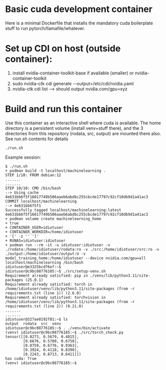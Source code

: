 # Basic cuda development container

Here is a minimal Dockerfile that installs the mandatory cuda boilerplate stuff to run pytorch/llamafile/whatever.

# Set up CDI on host (outside container):

1. install nvidia-container-toolkit-base if available (smaller) or nvidia-container-toolkit
2. sudo nvidia-ctk cdi generate --output=/etc/cdi/nvidia.yaml
3. nvidia-ctk cdi list  --> should output nvidia.com/gpu=xyz

# Build and run this container

Use this container as an interactive shell where cuda is available. The home directory is a persistent volume (install venv+stuff there), and the 3 directories from this repository (rodata, src, output) are mounted there also. See run.sh contents for details
```
./run.sh
```

Example session:
```
$ ./run.sh
+ podman build -t localhost/machinelearning .
STEP 1/10: FROM debian:12
.......
.......
STEP 10/10: CMD /bin/bash
--> Using cache 4e631bb6f5f16017749b506aaeb6abdbc255cbcde17797c92cf10db9d1a41ac3
COMMIT localhost/machinelearning
--> 4e631bb6f5f1
Successfully tagged localhost/machinelearning:latest
4e631bb6f5f16017749b506aaeb6abdbc255cbcde17797c92cf10db9d1a41ac3
+ podman volume create machinelearning_home
+ true
+ CONTAINER_USER=idiotuser
+ CONTAINER_WORKDIR=/home/idiotuser
+ '[' -z '' ']'
+ RUNAS=idiotuser:idiotuser
+ podman run --rm -it -u idiotuser:idiotuser -v ./rodata:/home/idiotuser/rodata:ro -v ./src:/home/idiotuser/src:ro -v ./output:/home/idiotuser/output:U -v model_training_home:/home/idiotuser --device nvidia.com/gpu=all localhost/machinelearning /bin/bash
idiotuser@e3325bcd76ef:~$
idiotuser@c9bc08776185:~$ ./src/setup-venv.sh
Requirement already satisfied: pip in ./venv/lib/python3.11/site-packages (25.0.1)
Requirement already satisfied: torch in /home/idiotuser/venv/lib/python3.11/site-packages (from -r requirements.txt (line 1)) (2.6.0)
Requirement already satisfied: torchvision in /home/idiotuser/venv/lib/python3.11/site-packages (from -r requirements.txt (line 2)) (0.21.0)
.......
.......
idiotuser@327ae8192f81:~$ ls
output  rodata  src  venv
idiotuser@c9bc08776185:~$ . ./venv/bin/activate
(venv) idiotuser@c9bc08776185:~$ ./src/torch_check.py
tensor([[0.0273, 0.5679, 0.4815],
        [0.6676, 0.5780, 0.6758],
        [0.8759, 0.6776, 0.9363],
        [0.3924, 0.4118, 0.8390],
        [0.2243, 0.8713, 0.6411]])
has cuda: True
(venv) idiotuser@c9bc08776185:~$
```

